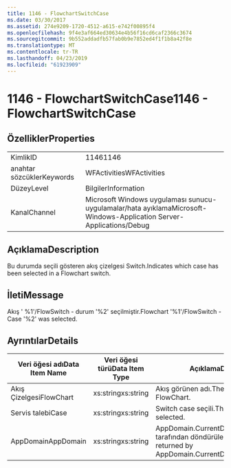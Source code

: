 ```yaml
---
title: 1146 - FlowchartSwitchCase
ms.date: 03/30/2017
ms.assetid: 274e9209-1720-4512-a615-e742f00895f4
ms.openlocfilehash: 9f4e3af664ed30634e4b56f16cd6caf2366c3674
ms.sourcegitcommit: 9b552addadfb57fab0b9e7852ed4f1f1b8a42f8e
ms.translationtype: MT
ms.contentlocale: tr-TR
ms.lasthandoff: 04/23/2019
ms.locfileid: "61923909"
---
```

# <a name="1146---flowchartswitchcase"></a><span data-ttu-id="51c38-102">1146 - FlowchartSwitchCase</span><span class="sxs-lookup"><span data-stu-id="51c38-102">1146 - FlowchartSwitchCase</span></span>
## <a name="properties"></a><span data-ttu-id="51c38-103">Özellikler</span><span class="sxs-lookup"><span data-stu-id="51c38-103">Properties</span></span>  
  
|||  
|-|-|  
|<span data-ttu-id="51c38-104">Kimlik</span><span class="sxs-lookup"><span data-stu-id="51c38-104">ID</span></span>|<span data-ttu-id="51c38-105">1146</span><span class="sxs-lookup"><span data-stu-id="51c38-105">1146</span></span>|  
|<span data-ttu-id="51c38-106">anahtar sözcükler</span><span class="sxs-lookup"><span data-stu-id="51c38-106">Keywords</span></span>|<span data-ttu-id="51c38-107">WFActivities</span><span class="sxs-lookup"><span data-stu-id="51c38-107">WFActivities</span></span>|  
|<span data-ttu-id="51c38-108">Düzey</span><span class="sxs-lookup"><span data-stu-id="51c38-108">Level</span></span>|<span data-ttu-id="51c38-109">Bilgiler</span><span class="sxs-lookup"><span data-stu-id="51c38-109">Information</span></span>|  
|<span data-ttu-id="51c38-110">Kanal</span><span class="sxs-lookup"><span data-stu-id="51c38-110">Channel</span></span>|<span data-ttu-id="51c38-111">Microsoft Windows uygulaması sunucu-uygulamalar/hata ayıklama</span><span class="sxs-lookup"><span data-stu-id="51c38-111">Microsoft-Windows-Application Server-Applications/Debug</span></span>|  
  
## <a name="description"></a><span data-ttu-id="51c38-112">Açıklama</span><span class="sxs-lookup"><span data-stu-id="51c38-112">Description</span></span>  
 <span data-ttu-id="51c38-113">Bu durumda seçili gösteren akış çizelgesi Switch.</span><span class="sxs-lookup"><span data-stu-id="51c38-113">Indicates which case has been selected in a Flowchart switch.</span></span>  
  
## <a name="message"></a><span data-ttu-id="51c38-114">İleti</span><span class="sxs-lookup"><span data-stu-id="51c38-114">Message</span></span>  
 <span data-ttu-id="51c38-115">Akış ' %1'/FlowSwitch - durum '%2' seçilmiştir.</span><span class="sxs-lookup"><span data-stu-id="51c38-115">Flowchart '%1'/FlowSwitch - Case '%2' was selected.</span></span>  
  
## <a name="details"></a><span data-ttu-id="51c38-116">Ayrıntılar</span><span class="sxs-lookup"><span data-stu-id="51c38-116">Details</span></span>  
  
|<span data-ttu-id="51c38-117">Veri öğesi adı</span><span class="sxs-lookup"><span data-stu-id="51c38-117">Data Item Name</span></span>|<span data-ttu-id="51c38-118">Veri öğesi türü</span><span class="sxs-lookup"><span data-stu-id="51c38-118">Data Item Type</span></span>|<span data-ttu-id="51c38-119">Açıklama</span><span class="sxs-lookup"><span data-stu-id="51c38-119">Description</span></span>|  
|--------------------|--------------------|-----------------|  
|<span data-ttu-id="51c38-120">Akış Çizelgesi</span><span class="sxs-lookup"><span data-stu-id="51c38-120">FlowChart</span></span>|<span data-ttu-id="51c38-121">xs:string</span><span class="sxs-lookup"><span data-stu-id="51c38-121">xs:string</span></span>|<span data-ttu-id="51c38-122">Akış görünen adı.</span><span class="sxs-lookup"><span data-stu-id="51c38-122">The display name of the FlowChart.</span></span>|  
|<span data-ttu-id="51c38-123">Servis talebi</span><span class="sxs-lookup"><span data-stu-id="51c38-123">Case</span></span>|<span data-ttu-id="51c38-124">xs:string</span><span class="sxs-lookup"><span data-stu-id="51c38-124">xs:string</span></span>|<span data-ttu-id="51c38-125">Switch case seçili.</span><span class="sxs-lookup"><span data-stu-id="51c38-125">The switch case that selected.</span></span>|  
|<span data-ttu-id="51c38-126">AppDomain</span><span class="sxs-lookup"><span data-stu-id="51c38-126">AppDomain</span></span>|<span data-ttu-id="51c38-127">xs:string</span><span class="sxs-lookup"><span data-stu-id="51c38-127">xs:string</span></span>|<span data-ttu-id="51c38-128">AppDomain.CurrentDomain.FriendlyName tarafından döndürülen dize.</span><span class="sxs-lookup"><span data-stu-id="51c38-128">The string returned by AppDomain.CurrentDomain.FriendlyName.</span></span>|
